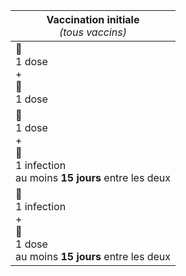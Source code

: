 <table class="table">
  <thead>
      <tr>
          <th>Vaccination initiale<br><span style="font-style: italic; font-weight: normal">(tous vaccins)</span></th>
      </tr>
  </thead>
  <tbody>
      <tr>
          <td>
              <div class="stimulations">
                  <div class="stimulation"><span role="img" aria-label="Seringue">💉</span><br>1 dose</div>
                  <div class="plus">+</div>
                  <div class="stimulation"><span role="img" aria-label="Seringue">💉</span><br>1 dose</div>
              </div>
          </td>
      </tr>
      <tr>
          <td>
              <div class="stimulations">
                  <div class="stimulation"><span role="img" aria-label="Seringue">💉</span><br>1 dose</div>
                  <div class="plus">+</div>
                  <div class="stimulation"><span role="img" aria-label="Personne malade">🤒</span><br>1 infection</div>
              </div>
              <span class="delai">au moins <b>15 jours</b> entre les deux</span>
          </td>
      </tr>
      <tr>
          <td>
              <div class="stimulations">
                  <div class="stimulation"><span role="img" aria-label="Personne malade">🤒</span><br>1 infection</div>
                  <div class="plus">+</div>
                  <div class="stimulation"><span role="img" aria-label="Seringue">💉</span><br>1 dose</div>
              </div>
              <span class="delai">au moins <b>15 jours</b> entre les deux</span>
          </td>
      </tr>
  </tbody>
</table>
